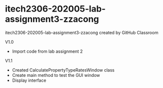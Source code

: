 # itech2306-202005-lab-assignment3-zzacong
itech2306-202005-lab-assignment3-zzacong created by GitHub Classroom

V1.0
- Import code from lab assignment 2

V1.1
- Created CalculatePropertyTypeRatesWindow class
- Create main method to test the GUI window
- Display interface